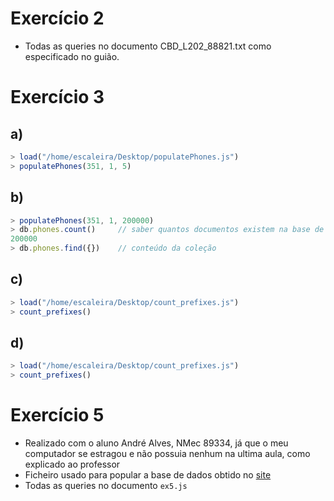 # Exercício 2
 - Todas as queries no documento CBD_L202_88821.txt como especificado no guião.

# Exercício 3
## a)
```javascript
> load("/home/escaleira/Desktop/populatePhones.js")
> populatePhones(351, 1, 5)
```

## b)
```javascript
> populatePhones(351, 1, 200000)
> db.phones.count()     // saber quantos documentos existem na base de dados
200000
> db.phones.find({})    // conteúdo da coleção
```

## c)
```javascript
> load("/home/escaleira/Desktop/count_prefixes.js")
> count_prefixes()
```

## d)
```javascript
> load("/home/escaleira/Desktop/count_prefixes.js")
> count_prefixes()
```

# Exercício 5
 - Realizado com o aluno André Alves, NMec 89334, já que o meu computador se estragou e não possuia nenhum na ultima aula, como explicado ao professor
 - Ficheiro usado para popular a base de dados obtido no [site](https://github.com/ozlerhakan/mongodb-json-files/blob/master/datasets/companies.json)
 - Todas as queries no documento `ex5.js`


